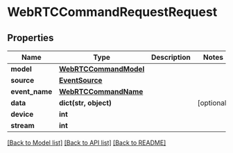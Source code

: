 # WebRTCCommandRequestRequest


## Properties
Name | Type | Description | Notes
------------ | ------------- | ------------- | -------------
**model** | [**WebRTCCommandModel**](WebRTCCommandModel.md) |  | 
**source** | [**EventSource**](EventSource.md) |  | 
**event_name** | [**WebRTCCommandName**](WebRTCCommandName.md) |  | 
**data** | **dict(str, object)** |  | [optional] 
**device** | **int** |  | 
**stream** | **int** |  | 

[[Back to Model list]](../README.md#documentation-for-models) [[Back to API list]](../README.md#documentation-for-api-endpoints) [[Back to README]](../README.md)


